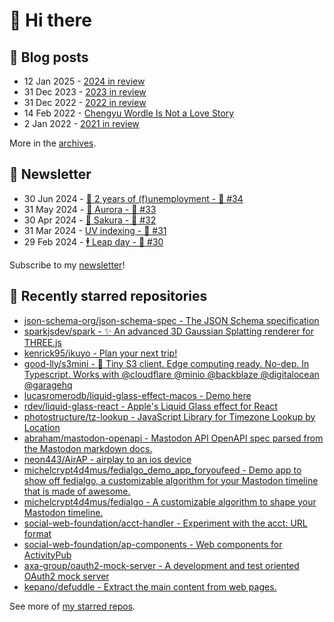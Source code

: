 # 👋 Hi there

## 📝 Blog posts

<!-- feed start -->
- 12 Jan 2025 - [2024 in review](https://cheeaun.com/blog/2025/01/2024-in-review/)
- 31 Dec 2023 - [2023 in review](https://cheeaun.com/blog/2023/12/2023-in-review/)
- 31 Dec 2022 - [2022 in review](https://cheeaun.com/blog/2022/12/2022-in-review/)
- 14 Feb 2022 - [Chengyu Wordle Is Not a Love Story](https://cheeaun.com/blog/2022/02/chengyu-wordle-is-not-a-love-story/)
- 2 Jan 2022 - [2021 in review](https://cheeaun.com/blog/2022/01/2021-in-review/)
<!-- feed end -->

More in the [archives](https://cheeaun.com/blog/archives/).

## 📰 Newsletter

<!-- newsletter start -->
- 30 Jun 2024 - [🎂 2 years of (f)unemployment - 🥫 #34](https://cheeaun.substack.com/p/2-years-of-funemployment-34)
- 31 May 2024 - [🌌 Aurora - 🥫 #33](https://cheeaun.substack.com/p/aurora-33)
- 30 Apr 2024 - [🌸 Sakura - 🥫 #32](https://cheeaun.substack.com/p/sakura-32)
- 31 Mar 2024 - [UV indexing - 🥫 #31](https://cheeaun.substack.com/p/uv-indexing-31)
- 29 Feb 2024 - [🕴️ Leap day - 🥫 #30](https://cheeaun.substack.com/p/leap-day-30)
<!-- newsletter end -->

Subscribe to my [newsletter](https://cheeaun.substack.com/)!

## 🌟 Recently starred repositories

<!-- starred repos start -->
- [json-schema-org/json-schema-spec - The JSON Schema specification](https://github.com/json-schema-org/json-schema-spec)
- [sparkjsdev/spark - :sparkles:  An advanced 3D Gaussian Splatting renderer for THREE.js](https://github.com/sparkjsdev/spark)
- [kenrick95/ikuyo - Plan your next trip!](https://github.com/kenrick95/ikuyo)
- [good-lly/s3mini - 👶 Tiny S3 client. Edge computing ready. No-dep. In Typescript. Works with @cloudflare @minio @backblaze @digitalocean @garagehq](https://github.com/good-lly/s3mini)
- [lucasromerodb/liquid-glass-effect-macos - Demo here](https://github.com/lucasromerodb/liquid-glass-effect-macos)
- [rdev/liquid-glass-react - Apple's Liquid Glass effect for React](https://github.com/rdev/liquid-glass-react)
- [photostructure/tz-lookup - JavaScript Library for Timezone Lookup by Location](https://github.com/photostructure/tz-lookup)
- [abraham/mastodon-openapi - Mastodon API OpenAPI spec parsed from the Mastodon markdown docs.](https://github.com/abraham/mastodon-openapi)
- [neon443/AirAP - airplay to an ios device](https://github.com/neon443/AirAP)
- [michelcrypt4d4mus/fedialgo_demo_app_foryoufeed - Demo app to show off fedialgo, a customizable algorithm for your Mastodon timeline that is made of awesome.](https://github.com/michelcrypt4d4mus/fedialgo_demo_app_foryoufeed)
- [michelcrypt4d4mus/fedialgo - A customizable algorithm to shape your Mastodon timeline.](https://github.com/michelcrypt4d4mus/fedialgo)
- [social-web-foundation/acct-handler - Experiment with the acct: URL format](https://github.com/social-web-foundation/acct-handler)
- [social-web-foundation/ap-components - Web components for ActivityPub](https://github.com/social-web-foundation/ap-components)
- [axa-group/oauth2-mock-server - A development and test oriented OAuth2 mock server](https://github.com/axa-group/oauth2-mock-server)
- [kepano/defuddle - Extract the main content from web pages.](https://github.com/kepano/defuddle)
<!-- starred repos end -->

See more of [my starred repos](https://github.com/stars/cheeaun/).
